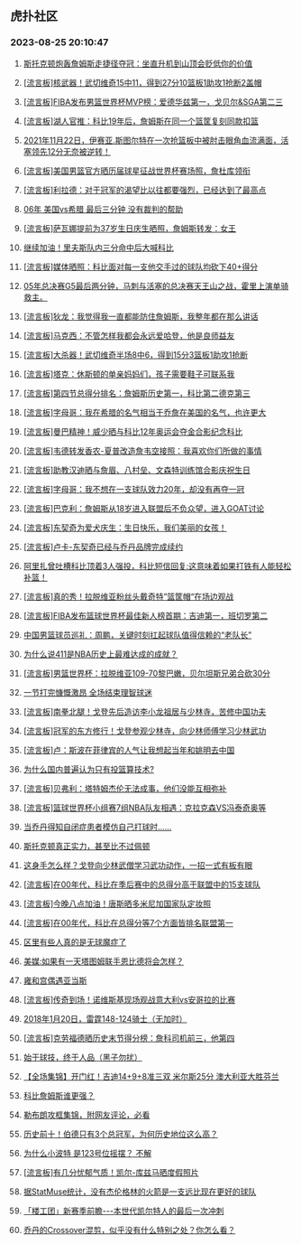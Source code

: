 ## 虎扑社区 
### 2023-08-25 20:10:47

1. [斯托克顿炮轰詹姆斯走捷径夺冠：坐直升机到山顶会贬低你的价值](https://bbs.hupu.com/61819166.html)

2. [[流言板]核武器！武切维奇15中11，得到27分10篮板1助攻1抢断2盖帽](https://bbs.hupu.com/61824151.html)

3. [[流言板]FIBA发布男篮世界杯MVP榜：爱德华兹第一，戈贝尔&SGA第二三](https://bbs.hupu.com/61819082.html)

4. [[流言板]湖人官推：科比19年后，詹姆斯在同一个篮筐复刻同款扣篮](https://bbs.hupu.com/61818794.html)

5. [2021年11月22日，伊赛亚.斯图尔特在一次抢篮板中被肘击眼角血流满面，活塞领先12分无奈被逆转！](https://bbs.hupu.com/61818551.html)

6. [[流言板]美国男篮官方晒历届球星征战世界杯赛场照，詹杜库领衔](https://bbs.hupu.com/61822557.html)

7. [[流言板]利拉德：对于冠军的渴望比以往都要强烈，已经达到了最高点](https://bbs.hupu.com/61818150.html)

8. [06年 美国vs希腊 最后三分钟 没有裁判的帮助](https://bbs.hupu.com/61817787.html)

9. [[流言板]萨瓦娜提前为37岁生日庆生晒照，詹姆斯转发：女王](https://bbs.hupu.com/61819591.html)

10. [继续加油！里夫斯队内三分命中后大喊科比](https://bbs.hupu.com/61824470.html)

11. [[流言板]媒体晒照：科比面对每一支他交手过的球队均砍下40+得分](https://bbs.hupu.com/61819555.html)

12. [05年总决赛G5最后两分钟，马刺与活塞的总决赛天王山之战，霍里上演单骑救主。](https://bbs.hupu.com/61819185.html)

13. [[流言板]狄龙：我觉得我一直都能防住詹姆斯，我整年都在那么讲话](https://bbs.hupu.com/61816747.html)

14. [[流言板]马克西：不管怎样我都会永远爱哈登，他是良师益友](https://bbs.hupu.com/61816971.html)

15. [[流言板]大杀器！武切维奇半场8中6，得到15分3篮板1助攻1抢断](https://bbs.hupu.com/61823447.html)

16. [[流言板]塔克：休斯顿的单亲妈妈们，孩子需要鞋子可联系我](https://bbs.hupu.com/61823088.html)

17. [[流言板]第四节总得分排名：詹姆斯历史第一，科比第二德克第三](https://bbs.hupu.com/61817054.html)

18. [[流言板]字母哥：我在希腊的名气相当于乔詹在美国的名气，也许更大](https://bbs.hupu.com/61816625.html)

19. [[流言板]曼巴精神！威少晒与科比12年奥运会夺金合影纪念科比](https://bbs.hupu.com/61817915.html)

20. [[流言板]韦德转发香农-夏普改造詹韦空接照：我喜欢你们所做的事情](https://bbs.hupu.com/61818042.html)

21. [[流言板]助教汉迪晒与詹眉、八村垒、文森特训练馆合影庆祝生日](https://bbs.hupu.com/61821487.html)

22. [[流言板]字母哥：我不想在一支球队效力20年，却没有再夺一冠](https://bbs.hupu.com/61816517.html)

23. [[流言板]巴克利：詹姆斯从18岁进入联盟后不负众望，进入GOAT讨论](https://bbs.hupu.com/61819276.html)

24. [[流言板]东契奇为爱犬庆生：生日快乐，我们美丽的女孩！](https://bbs.hupu.com/61823849.html)

25. [[流言板]卢卡-东契奇已经与乔丹品牌完成续约](https://bbs.hupu.com/61818200.html)

26. [阿里扎曾吐槽科比顶着3人强投，科比短信回复:这意味着如果打铁有人能轻松补篮！](https://bbs.hupu.com/61819531.html)

27. [[流言板]真的秀！拉脱维亚粉丝头戴奇特”篮筐帽“在场边观战](https://bbs.hupu.com/61824183.html)

28. [[流言板]FIBA发布篮球世界杯最佳新人榜首期：吉迪第一，班切罗第二](https://bbs.hupu.com/61824396.html)

29. [中国男篮球员巡礼：周鹏，关键时刻扛起球队值得信赖的“老队长”](https://bbs.hupu.com/61819324.html)

30. [为什么说411是NBA历史上最难达成的成就？](https://bbs.hupu.com/61822331.html)

31. [[流言板]男篮世界杯：拉脱维亚109-70黎巴嫩，贝尔坦斯兄弟合砍30分](https://bbs.hupu.com/61824452.html)

32. [一节打完慷慨激昂 全场结束理智球迷](https://bbs.hupu.com/61823754.html)

33. [[流言板]南拳北腿！戈登先后造访李小龙祖居与少林寺，苦修中国功夫](https://bbs.hupu.com/61823676.html)

34. [[流言板]冠军的东方修行！戈登参观少林寺，向少林师傅学习少林武功](https://bbs.hupu.com/61823062.html)

35. [[流言板]卢：斯波在菲律宾的人气让我想起当年和姚明去中国](https://bbs.hupu.com/61823340.html)

36. [为什么国内普遍认为只有投篮算技术?](https://bbs.hupu.com/61822513.html)

37. [[流言板]贝弗利：塔特姆杰伦无法成事，他们没能互相弥补](https://bbs.hupu.com/61817519.html)

38. [[流言板]篮球世界杯小组赛7组NBA队友相遇：克拉克森VS冯泰奇奥等](https://bbs.hupu.com/61824641.html)

39. [当乔丹得知自闭症患者模仿自己打球时……](https://bbs.hupu.com/61816479.html)

40. [斯托克顿真正实力，甚至比不过佩顿](https://bbs.hupu.com/61823737.html)

41. [这身手怎么样？戈登向少林武僧学习武功动作，一招一式有板有眼](https://bbs.hupu.com/61823284.html)

42. [[流言板]在00年代，科比在季后赛中的总得分高于联盟中的15支球队](https://bbs.hupu.com/61816646.html)

43. [[流言板]今晚八点加油！唐斯晒多米尼加国家队定妆照](https://bbs.hupu.com/61823722.html)

44. [[流言板]在00年代，科比在总得分等7个方面皆排名联盟第一](https://bbs.hupu.com/61816697.html)

45. [区里有些人真的是无球魔症了](https://bbs.hupu.com/61823430.html)

46. [美媒:如果有一天塔图姆联手恩比德将会怎样？](https://bbs.hupu.com/61823780.html)

47. [雍和宫偶遇亚当斯](https://bbs.hupu.com/61823360.html)

48. [[流言板]传奇到场！诺维斯基现场观战意大利vs安哥拉的比赛](https://bbs.hupu.com/61822601.html)

49. [2018年1月20日，雷霆148-124骑士（无加时）](https://bbs.hupu.com/61823441.html)

50. [[流言板]克劳福德晒历史末节得分榜：詹科司机前三，他第四](https://bbs.hupu.com/61822619.html)

51. [始于球技，终于人品（黑子勿扰）](https://bbs.hupu.com/61823331.html)

52. [【全场集锦】开门红！吉迪14+9+8准三双 米尔斯25分 澳大利亚大胜芬兰](https://bbs.hupu.com/61824258.html)

53. [科比詹姆斯谁更强？](https://bbs.hupu.com/61824682.html)

54. [勒布朗攻框集锦，附网友评论，必看](https://bbs.hupu.com/61823156.html)

55. [历史前十！伯德只有3个总冠军，为何历史地位这么高？](https://bbs.hupu.com/61817410.html)

56. [为什么小波特 是123号位摇摆？ 不解](https://bbs.hupu.com/61818767.html)

57. [[流言板]有几分忧郁气质！凯尔-库兹马晒度假照片](https://bbs.hupu.com/61823500.html)

58. [据StatMuse统计，没有杰伦格林的火箭是一支远比现在更好的球队](https://bbs.hupu.com/61822321.html)

59. [「楼工团」新赛季前瞻---本世代凯尔特人的最后一次冲刺](https://bbs.hupu.com/61823126.html)

60. [乔丹的Crossover混剪，似乎没有什么特别之处？你怎么看？](https://bbs.hupu.com/61821131.html)

